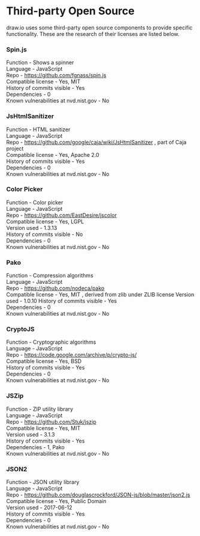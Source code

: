 # Third-party Open Source

draw.io uses some third-party open source components to provide specific functionality. These are the research of their licenses are listed below.

### Spin.js

Function - Shows a spinner   
Language - JavaScript   
Repo - https://github.com/fgnass/spin.js   
Compatible license - Yes, MIT   
History of commits visible - Yes   
Dependencies - 0   
Known vulnerabilities at nvd.nist.gov - No

### JsHtmlSanitizer

Function - HTML sanitizer   
Language - JavaScript   
Repo - https://github.com/google/caja/wiki/JsHtmlSanitizer , part of Caja project   
Compatible license - Yes, Apache 2.0  
History of commits visible - Yes   
Dependencies - 0   
Known vulnerabilities at nvd.nist.gov - No

### Color Picker

Function - Color picker   
Language - JavaScript   
Repo - https://github.com/EastDesire/jscolor   
Compatible license - Yes, LGPL   
Version used - 1.3.13   
History of commits visible - No   
Dependencies - 0   
Known vulnerabilities at nvd.nist.gov - No

### Pako

Function - Compression algorithms   
Language - JavaScript   
Repo - https://github.com/nodeca/pako     
Compatible license - Yes, MIT , derived from zlib under ZLIB license
Version used - 1.0.10
History of commits visible - Yes   
Dependencies - 0   
Known vulnerabilities at nvd.nist.gov - No

### CryptoJS

Function - Cryptographic algorithms     
Language - JavaScript   
Repo - https://code.google.com/archive/p/crypto-js/   
Compatible license - Yes, BSD   
History of commits visible - Yes   
Dependencies - 0   
Known vulnerabilities at nvd.nist.gov - No

### JSZip

Function - ZIP utility library     
Language - JavaScript   
Repo - https://github.com/Stuk/jszip   
Compatible license - Yes, MIT    
Version used - 3.1.3   
History of commits visible - Yes   
Dependencies - 1, Pako    
Known vulnerabilities at nvd.nist.gov - No

### JSON2

Function - JSON utility library     
Language - JavaScript   
Repo - https://github.com/douglascrockford/JSON-js/blob/master/json2.js  
Compatible license - Yes, Public Domain     
Version used - 2017-06-12   
History of commits visible - Yes   
Dependencies - 0     
Known vulnerabilities at nvd.nist.gov - No
